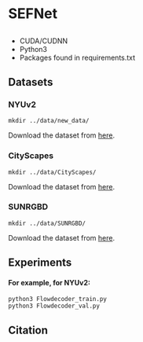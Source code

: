 # SEFNet

## 

- CUDA/CUDNN
- Python3
- Packages found in requirements.txt

## Datasets

### NYUv2 

```
mkdir ../data/new_data/
```

Download the dataset from [here](https://cs.nyu.edu/~fergus/datasets/nyu_depth_v2.html).

### CityScapes

```
mkdir ../data/CityScapes/
```

Download the dataset from [here](https://www.cityscapes-dataset.com/).

### SUNRGBD

```
mkdir ../data/SUNRGBD/
```

Download the dataset from [here](https://rgbd.cs.princeton.edu/).

## Experiments

#### For example, for NYUv2:

```
python3 Flowdecoder_train.py
python3 Flowdecoder_val.py
```

## Citation

```

```


